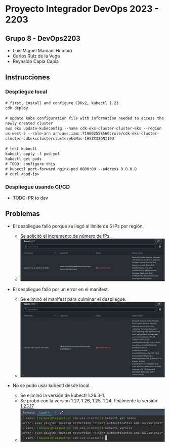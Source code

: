 # Proyecto Integrador DevOps 2023 - 2203

## Grupo 8 - DevOps2203

- Luis Miguel Mamani Humpiri
- Carlos Ruiz de la Vega
- Reynaldo Capia Capia

## Instrucciones

### Despliegue local

```shell
# first, install and configure CDKv2, kubectl 1.23
cdk deploy

# update kube configuration file with information needed to access the newly created cluster
aws eks update-kubeconfig --name cdk-eks-cluster-cluster-eks --region us-west-2 --role-arn arn:aws:iam::719602558560:role/cdk-eks-cluster-cluster-cdkeksclusterclustereksMas-1HSZX33QNI10U

# test kubectl
kubectl apply -f pod.yml
kubectl get pods
# TODO: configure this
# kubectl port-forward nginx-pod 8080:80 --address 0.0.0.0
# curl <pod-ip>
```

### Despliegue usando CI/CD

- TODO: PR to dev

## Problemas

- El despliegue falló porque se llegó al límite de 5 IPs por región.
    - Se solicitó el incremento de número de IPs.
    - ![img.png](img.png)

- El despliegue falló por un error en el manifest.
    - Se eliminó el manifest para culminar el despliegue.
    - ![img_1.png](img_1.png)

- No se pudo usar kubectl desde local.
    - Se eliminó la versión de kubectl 1.26.3-1.
    - Se probó con la versión 1.27, 1.26, 1.25, 1.24, finalmente la versión [1.23.17](https://github.com/kubernetes/kubernetes/blob/master/CHANGELOG/CHANGELOG-1.23.md#client-binaries) 
    - ![img_2.png](img_2.png)
